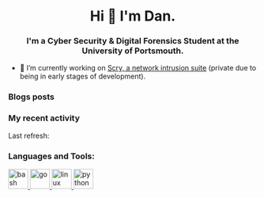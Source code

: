<h1 align="center">Hi 👋 I'm Dan.</h1>
<h3 align="center">I'm a Cyber Security & Digital Forensics Student at the University of Portsmouth.</h3>

- 🔭 I’m currently working on [Scry, a network intrusion suite](https://github.com/0xpink/Scry) (private due to being in early stages of development).

### Blogs posts
<!-- BLOG-POST-LIST:START -->
<!-- BLOG-POST-LIST:END -->


### My recent activity

<!-- GITHUB_ACTIVITY:{"rows": 10} -->

<p align="left">
  Last refresh:
  <b><!-- TIMESTAMP --></b>
</p>

<h3 align="left">Languages and Tools:</h3>
<p align="left"> <a href="https://www.gnu.org/software/bash/" target="_blank"> <img src="https://www.vectorlogo.zone/logos/gnu_bash/gnu_bash-icon.svg" alt="bash" width="40" height="40"/> </a> <a href="https://golang.org" target="_blank"> <img src="https://devicons.github.io/devicon/devicon.git/icons/go/go-original.svg" alt="go" width="40" height="40"/> </a> <a href="https://www.linux.org/" target="_blank"> <img src="https://devicons.github.io/devicon/devicon.git/icons/linux/linux-original.svg" alt="linux" width="40" height="40"/> </a> <a href="https://www.python.org" target="_blank"> <img src="https://devicons.github.io/devicon/devicon.git/icons/python/python-original.svg" alt="python" width="40" height="40"/> </a> </p>
